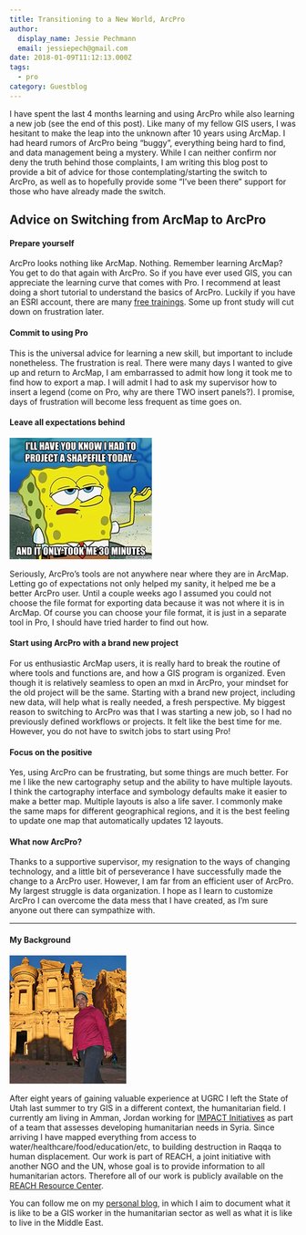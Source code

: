```yaml
---
title: Transitioning to a New World, ArcPro
author:
  display_name: Jessie Pechmann
  email: jessiepech@gmail.com
date: 2018-01-09T11:12:13.000Z
tags:
  - pro
category: Guestblog
---
```


I have spent the last 4 months learning and using ArcPro while also learning a new job (see the end of this post). Like many of my fellow GIS users, I was hesitant to make the leap into the unknown after 10 years using ArcMap. I had heard rumors of ArcPro being “buggy”, everything being hard to find, and data management being a mystery. While I can neither confirm nor deny the truth behind those complaints, I am writing this blog post to provide a bit of advice for those contemplating/starting the switch to ArcPro, as well as to hopefully provide some “I’ve been there” support for those who have already made the switch.

## Advice on Switching from ArcMap to ArcPro



<!-- <figure class="caption caption--right"><img class="caption__image" src="../../images/pillar-blog/2018-01-09-transitioning-to-a-new-world-arc-pro/jp_arcproscreenshot.png" alt="ArcPro Screenshot" loading="lazy" /><figcaption class="caption__text">A typical view in ArcPro</figcaption></figure> -->

#### Prepare yourself

ArcPro looks nothing like ArcMap. Nothing. Remember learning ArcMap? You get to do that again with ArcPro. So if you have ever used GIS, you can appreciate the learning curve that comes with Pro. I recommend at least doing a short tutorial to understand the basics of ArcPro. Luckily if you have an ESRI account, there are many [free trainings](https://www.esri.com/training/catalog/search/). Some up front study will cut down on frustration later.

<div class="clear"></div>

#### Commit to using Pro

<!-- <figure class="caption caption--right"><img class="caption__image" src="../../images/pillar-blog/2018-01-09-transitioning-to-a-new-world-arc-pro/jp_arcprotraining.png" alt="Free ESRI ArcPro Training" loading="lazy" /><figcaption class="caption__text">Checkout ESRI's Free Trainings</figcaption></figure> -->

This is the universal advice for learning a new skill, but important to include nonetheless. The frustration is real. There were many days I wanted to give up and return to ArcMap, I am embarrassed to admit how long it took me to find how to export a map. I will admit I had to ask my supervisor how to insert a legend (come on Pro, why are there TWO insert panels?). I promise, days of frustration will become less frequent as time goes on.

<div class="clear"></div>

#### Leave all expectations behind

![GIS Humor](../../images/pillar-blog/2018-01-09-transitioning-to-a-new-world-arc-pro/jp_spongebob.png)


Seriously, ArcPro’s tools are not anywhere near where they are in ArcMap. Letting go of expectations not only helped my sanity, it helped me be a better ArcPro user. Until a couple weeks ago I assumed you could not choose the file format for exporting data because it was not where it is in ArcMap. Of course you can choose your file format, it is just in a separate tool in Pro, I should have tried harder to find out how.

<div class="clear"></div>

#### Start using ArcPro with a brand new project

<!-- <figure class="caption caption--right"><img class="caption__image" src="../../images/pillar-blog/2018-01-09-transitioning-to-a-new-world-arc-pro/jp_analysistools.png" alt="ArcPro Analysis" loading="lazy" /><figcaption class="caption__text">Many functions can be found by searching ArcPro Tools</figcaption></figure> -->

For us enthusiastic ArcMap users, it is really hard to break the routine of where tools and functions are, and how a GIS program is organized. Even though it is relatively seamless to open an mxd in ArcPro, your mindset for the old project will be the same. Starting with a brand new project, including new data, will help what is really needed, a fresh perspective. My biggest reason to switching to ArcPro was that I was starting a new job, so I had no previously defined workflows or projects. It felt like the best time for me. However, you do not have to switch jobs to start using Pro!

#### Focus on the positive

Yes, using ArcPro can be frustrating, but some things are much better. For me I like the new cartography setup and the ability to have multiple layouts. I think the cartography interface and symbology defaults make it easier to make a better map. Multiple layouts is also a life saver. I commonly make the same maps for different geographical regions, and it is the best feeling to update one map that automatically updates 12 layouts.

<!-- <figure class="caption caption--right"><img class="caption__image" src="../../images/pillar-blog/2018-01-09-transitioning-to-a-new-world-arc-pro/jp_multiplelayouts.png" alt="Multiple Layouts" loading="lazy" /><figcaption class="caption__text">Using 2 maps in multiple layouts in Pro</figcaption></figure> -->

#### What now ArcPro?

Thanks to a supportive supervisor, my resignation to the ways of changing technology, and a little bit of perseverance I have successfully made the change to a ArcPro user. However, I am far from an efficient user of ArcPro. My largest struggle is data organization. I hope as I learn to customize ArcPro I can overcome the data mess that I have created, as I’m sure anyone out there can sympathize with.

<div class="clear"></div>

---

#### My Background

![Petra](../../images/pillar-blog/2018-01-09-transitioning-to-a-new-world-arc-pro/jp_jessieinjordan.png)

After eight years of gaining valuable experience at UGRC I left the State of Utah last summer to try GIS in a different context, the humanitarian field. I currently am living in Amman, Jordan working for [IMPACT Initiatives](http://www.impact-initiatives.org/) as part of a team that assesses developing humanitarian needs in Syria. Since arriving I have mapped everything from access to water/healthcare/food/education/etc, to building destruction in Raqqa to human displacement. Our work is part of REACH, a joint initiative with another NGO and the UN, whose goal is to provide information to all humanitarian actors. Therefore all of our work is publicly available on the [REACH Resource Center](https://www.reachresourcecentre.info/).

You can follow me on my [personal blog](https://jessiepechmannabroad.wordpress.com/), in which I aim to document what it is like to be a GIS worker in the humanitarian sector as well as what it is like to live in the Middle East.
